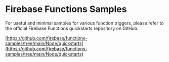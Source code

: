 # Firebase Functions Samples

For useful and minimal samples for various function triggers, please refer to the official Firebase Functions quickstarts repository on GitHub:

[https://github.com/firebase/functions-samples/tree/main/Node/quickstarts](https://github.com/firebase/functions-samples/tree/main/Node/quickstarts)

